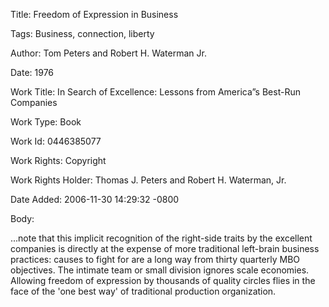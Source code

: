 Title:  Freedom of Expression in Business

Tags:   Business, connection, liberty

Author: Tom Peters and Robert H. Waterman Jr.

Date:   1976

Work Title: In Search of Excellence: Lessons from America”s Best-Run Companies

Work Type: Book

Work Id: 0446385077

Work Rights: Copyright

Work Rights Holder: Thomas J. Peters and Robert H. Waterman, Jr.

Date Added: 2006-11-30 14:29:32 -0800

Body: 

...note that this implicit recognition of the right-side traits by the excellent companies is directly at the expense of more traditional left-brain business practices: causes to fight for are a long way from thirty quarterly MBO objectives. The intimate team or small division ignores scale economies. Allowing freedom of expression by thousands of quality circles flies in the face of the 'one best way' of traditional production organization.

